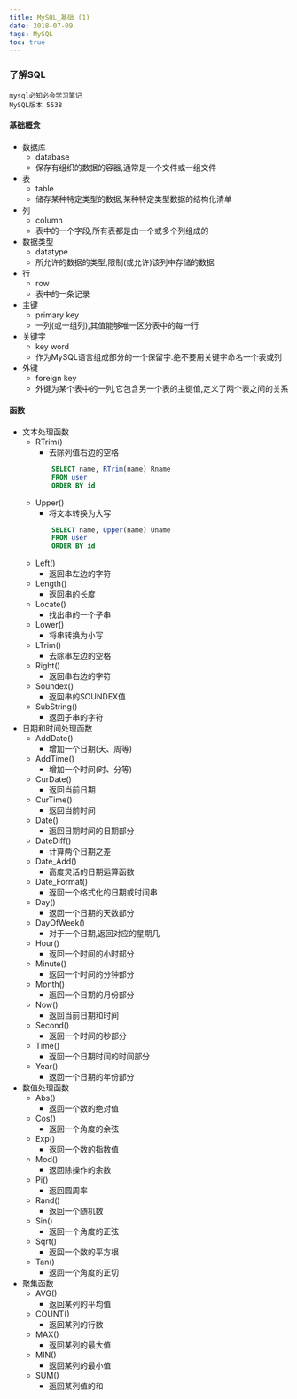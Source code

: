 ```yaml
---
title: MySQL_基础 (1)
date: 2018-07-09
tags: MySQL
toc: true
---
```


### 了解SQL
    mysql必知必会学习笔记
    MySQL版本 5538

<!-- more -->

#### 基础概念
- 数据库
    * database
    * 保存有组织的数据的容器,通常是一个文件或一组文件
- 表
    * table
    * 储存某种特定类型的数据,某种特定类型数据的结构化清单
- 列
    * column
    * 表中的一个字段,所有表都是由一个或多个列组成的
- 数据类型
    * datatype
    * 所允许的数据的类型,限制(或允许)该列中存储的数据
- 行
    * row
    * 表中的一条记录
- 主键
    * primary key
    * 一列(或一组列),其值能够唯一区分表中的每一行
- 关键字
    * key word
    * 作为MySQL语言组成部分的一个保留字.绝不要用关键字命名一个表或列
- 外键
    * foreign key
    * 外键为某个表中的一列,它包含另一个表的主键值,定义了两个表之间的关系

#### 函数
- 文本处理函数
    * RTrim()
        * 去除列值右边的空格
        ```sql
            SELECT name, RTrim(name) Rname
            FROM user
            ORDER BY id
        ```
    * Upper()
        * 将文本转换为大写
        ```sql
            SELECT name, Upper(name) Uname
            FROM user
            ORDER BY id
        ```
    * Left()
        * 返回串左边的字符
    * Length()
        * 返回串的长度
    * Locate()
        * 找出串的一个子串
    * Lower()
        * 将串转换为小写
    * LTrim()
        * 去除串左边的空格
    * Right()
        * 返回串右边的字符
    * Soundex()
        * 返回串的SOUNDEX值
    * SubString()
        * 返回子串的字符
- 日期和时间处理函数
    * AddDate()
        * 增加一个日期(天、周等)
    * AddTime()
        * 增加一个时间(时、分等)
    * CurDate()
        * 返回当前日期
    * CurTime()
        * 返回当前时间
    * Date()
        * 返回日期时间的日期部分
    * DateDiff()
        * 计算两个日期之差
    * Date_Add()
        * 高度灵活的日期运算函数
    * Date_Format()
        * 返回一个格式化的日期或时间串
    * Day()
        * 返回一个日期的天数部分
    * DayOfWeek()
        * 对于一个日期,返回对应的星期几
    * Hour()
        * 返回一个时间的小时部分
    * Minute()
        * 返回一个时间的分钟部分
    * Month()
        * 返回一个日期的月份部分
    * Now()
        * 返回当前日期和时间
    * Second()
        * 返回一个时间的秒部分
    * Time()
        * 返回一个日期时间的时间部分
    * Year()
        * 返回一个日期的年份部分
- 数值处理函数
    * Abs()
        * 返回一个数的绝对值
    * Cos()
        * 返回一个角度的余弦
    * Exp()
        * 返回一个数的指数值
    * Mod()
        * 返回除操作的余数
    * Pi()
        * 返回圆周率
    * Rand()
        * 返回一个随机数
    * Sin()
        * 返回一个角度的正弦
    * Sqrt()
        * 返回一个数的平方根
    * Tan()
        * 返回一个角度的正切
- 聚集函数
    * AVG()
        * 返回某列的平均值
    * COUNT()
        * 返回某列的行数
    * MAX()
        * 返回某列的最大值
    * MIN()
        * 返回某列的最小值
    * SUM()
        * 返回某列值的和
